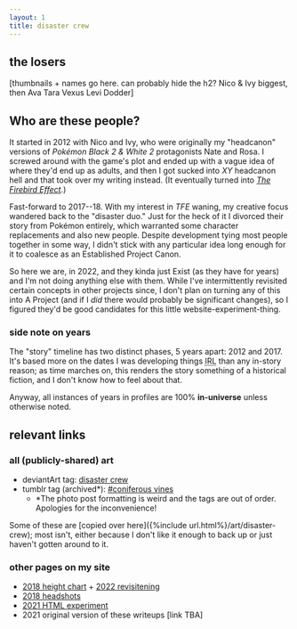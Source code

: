 ```yaml
---
layout: 1
title: disaster crew
---
```

## the losers
\[thumbnails + names go here. can probably hide the h2?
Nico & Ivy biggest, then Ava Tara Vexus Levi Dodder]

## Who are these people?
It started in 2012 with Nico and Ivy, who were originally my "headcanon" versions of <i>Pokémon Black 2 & White 2</i> protagonists Nate and Rosa. I screwed around with the game's plot and ended up with a vague idea of where they'd end up as adults, and then I got sucked into <i>XY</i> headcanon hell and that took over my writing instead. (It eventually turned into [<i>The Firebird Effect</i>](https://a-flyleaf.github.io/projects/tfe/).)

Fast-forward to 2017--18. With my interest in <i>TFE</i> waning, my creative focus wandered back to the "disaster duo." Just for the heck of it I divorced their story from Pokémon entirely, which warranted some character replacements and also new people. Despite development tying most people together in some way, I didn't stick with any particular idea long enough for it to coalesce as an Established Project Canon.

So here we are, in 2022, and they kinda just Exist (as they have for years) and I'm not doing anything else with them. While I've intermittently revisited certain concepts in other projects since, I don't plan on turning any of this into A Project (and if I *did* there would probably be significant changes), so I figured they'd be good candidates for this little website-experiment-thing.

### side note on years
The "story" timeline has two distinct phases, 5 years apart: 2012 and 2017. It's based more on the dates I was developing things <abbr title="in real life">IRL</abbr> than any in-story reason; as time marches on, this renders the story something of a historical fiction, and I don't know how to feel about that.

Anyway, all instances of years in profiles are 100% **in-universe** unless otherwise noted.

## relevant links

### all (publicly-shared) art
- deviantArt tag: [disaster crew](https://www.deviantart.com/a-flyleaf/gallery?q=%23disastercrew)
- tumblr tag (archived\*): [#coniferous vines](https://aflyleaf3.wordpress.com/tag/coniferous-vines)
	- \*The photo post formatting is weird and the tags are out of order. Apologies for the inconvenience!

Some of these are [copied over here]({%include url.html%}/art/disaster-crew); most isn't, either because I don't like it enough to back up or just haven't gotten around to it.

### other pages on my site
- [2018 height chart](https://a-flyleaf.github.io/shriblets/2018-08-heighthell/) + [2022 revisitening](https://a-flyleaf.github.io/shriblets/2022-04-1617-draggable/)
- [2018 headshots](https://a-flyleaf.github.io/shriblets/2018-12-14-headshots/)
- [2021 HTML experiment](https://a-flyleaf.github.io/shriblets/2021-04-29-split/)
- 2021 original version of these writeups [link TBA]